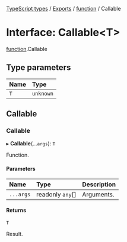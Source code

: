 [TypeScript types](../index.md) / [Exports](../modules.md) / [function](../modules/function.md) / Callable

# Interface: Callable<T\>

[function](../modules/function.md).Callable

## Type parameters

| Name | Type |
| :------ | :------ |
| `T` | `unknown` |

## Callable

### Callable

▸ **Callable**(...`args`): `T`

Function.

#### Parameters

| Name | Type | Description |
| :------ | :------ | :------ |
| `...args` | readonly `any`[] | Arguments. |

#### Returns

`T`

Result.
